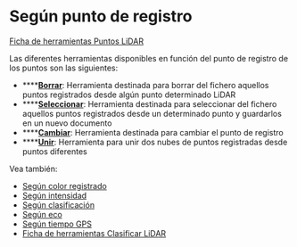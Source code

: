 # Según punto de registro

[Ficha de herramientas Puntos LiDAR](../../fichas-de-herramientas/ficha-de-herramientas-puntos-lidar/)

Las diferentes herramientas disponibles en función del punto de registro de los puntos son las siguientes:

* \*\*\*\*[**Borrar**](borrar-segun-punto-de-registro.md): Herramienta destinada para borrar del fichero aquellos puntos registrados desde algún punto determinado LiDAR
* \*\*\*\*[**Seleccionar**](seleccionar-segun-punto-de-registro.md): Herramienta destinada para seleccionar del fichero aquellos puntos registrados desde un determinado punto y guardarlos en un nuevo documento
* \*\*\*\*[**Cambiar**](cambiar-segun-punto-de-registro.md): Herramienta destinada para cambiar el punto de registro
* \*\*\*\*[**Unir**](unir-puntos-de-registro.md): Herramienta para unir dos nubes de puntos registradas desde puntos diferentes

Vea también:

* [Según color registrado](../segun-color-registrado/)
* [Según intensidad](../segun-intensidad/)
* [Según clasificación](../segun-clasificacion-lidar/)
* [Según eco](../segun-eco-lidar/)
* [Según tiempo GPS](../segun-tiempo-gps/)
* [Ficha de herramientas Clasificar LiDAR](../../fichas-de-herramientas/ficha-de-herramientas-clasificar-lidar.md)

